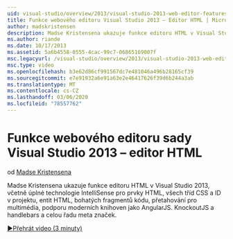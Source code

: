 ```yaml
---
uid: visual-studio/overview/2013/visual-studio-2013-web-editor-features-html-editor
title: Funkce webového editoru Visual Studio 2013 – Editor HTML | Microsoft Docs
author: madskristensen
description: Madse Kristensena ukazuje funkce editoru HTML v Visual Studio 2013, včetně úplné technologie IntelliSense pro prvky HTML, všech tříd CSS a ID v projektu...
ms.author: riande
ms.date: 10/17/2013
ms.assetid: 5a6b4558-0555-4cac-99c7-06865169007f
msc.legacyurl: /visual-studio/overview/2013/visual-studio-2013-web-editor-features-html-editor
msc.type: video
ms.openlocfilehash: b3e62d86cf991567dc7e481046a496b28165cf39
ms.sourcegitcommit: e7e91932a6e91a63e2e46417626f39d6b244a3ab
ms.translationtype: MT
ms.contentlocale: cs-CZ
ms.lasthandoff: 03/06/2020
ms.locfileid: "78557762"
---
```

# <a name="visual-studio-2013-web-editor-features---html-editor"></a>Funkce webového editoru sady Visual Studio 2013 – editor HTML

od [Madse Kristensena](https://github.com/madskristensen)

Madse Kristensena ukazuje funkce editoru HTML v Visual Studio 2013, včetně úplné technologie IntelliSense pro prvky HTML, všech tříd CSS a ID v projektu, entit HTML, bohatých fragmentů kódu, přetahování pro multimédia, podporu moderních knihoven jako AngularJS. KnockoutJS a handlebars a celou řadu meta značek.

[&#9654;Přehrát video (3 minuty)](https://channel9.msdn.com/Blogs/ASP-NET-Site-Videos/visual-studio-2013-web-editor-features-html-editor)
